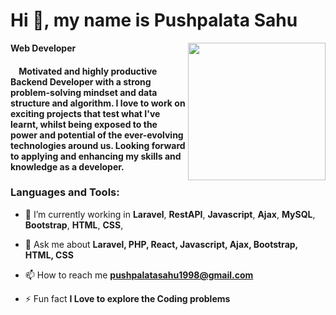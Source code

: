 
<!--  <img width="100%" height="300px" align="center" src="https://image.shutterstock.com/image-vector/programming-web-banner-best-languages-600w-1676060566.jpg" /> -->
  
<h1>Hi 👋, my name is Pushpalata Sahu</h2>
 <b font-size='50px'>Web Developer</b>


<img border-radius="10px" align="right" height="220px" src="https://media4.giphy.com/media/ndM7oIOjaDQOhMKtF3/giphy.gif?cid=ecf05e47e475q3mx27994b8k2a4118cfpg4e4uea8d7pnmpf&rid=giphy.gif&ct=g" />
<h4>  &nbsp;&nbsp;&nbsp;&nbsp;Motivated and highly productive Backend Developer with a strong problem-solving mindset and data structure and algorithm. I love to work on exciting projects that test what I've learnt, whilst being exposed to the power and potential of the ever-evolving technologies around us. Looking forward to applying and enhancing my skills and knowledge as a developer.</h4>



<h3 align="left">Languages and Tools:</h3>

- 🌱 I’m currently working in **Laravel**, **RestAPI**, **Javascript**, **Ajax**, **MySQL**, **Bootstrap**, **HTML**, **CSS**,

- 💬 Ask me about **Laravel, PHP, React, Javascript, Ajax, Bootstrap, HTML, CSS**

- 📫 How to reach me **pushpalatasahu1998@gmail.com**

- ⚡ Fun fact **I Love to explore the Coding problems** 

<!-- <h3 align="left">Connect with me:</h3>
<p align="left">
<a href="https://www.linkedin.com/in/-/" target="blank"><img align="center" src="(https://www.linkedin.com/in/pushpalata-sahu-233b9726a)" alt="Pushpalata-Sahu" height="30" width="40" /></a>
<a href="https://www.hackerrank.com/Ankit_Sah?hr_r=1" target="blank"><img align="center" src="https://raw.githubusercontent.com/rahuldkjain/github-profile-readme-generator/master/src/images/icons/Social/hackerrank.svg" alt="Ankit-Sah18" height="30" width="40" /></a>

</p> -->


<!-- <p align="center">
  
 [![Linkedin Badge](https://img.shields.io/badge/-asah07288@gmail.com-c14438?style=flat-square&logo=Gmail&logoColor=white&link=linkdin:[[asah07288@gmail.com](https://www.linkedin.com/in/pushpalata-sahu-233b9726a/)](https://www.linkedin.com/in/pushpalata-sahu-233b9726a/))](Pushapalata-sahu)  [![Gmail Badge](https://img.shields.io/badge/-asah07288@gmail.com-c14438?style=flat-square&logo=Gmail&logoColor=white&link=mailto:asah07288@gmail.com)](mailto:asah07288@gmail.com)  [![hackerrank Badge](https://img.shields.io/badge/-Ankit-red?style=flat-square&logo=hackerrank&logoColor=white&link=(https://www.hackerrank.com/Ankit_Sah?hr_r=1)//)](https://www.hackerrank.com/Ankit_Sah?hr_r=1)
 </p> -->







<!-- ![](https://github-readme-stats.vercel.app/api?username=Ankit-Sah18&theme=blue-green&hide_border=false&include_all_commits=true&count_private=true)<br/> -->
<!-- ![](https://github-readme-streak-stats.herokuapp.com/?user=Ankit-Sah18&theme=blue-green&hide_border=false)<br/> -->
<!-- ![](https://github-readme-stats.vercel.app/api/top-langs/?username=Ankit-Sah18&theme=blue-green&hide_border=false&include_all_commits=true&count_private=true&layout=compact) -->



<div > 
<!--  <img src="https://github-readme-stats-sigma-five.vercel.app/api?username=Ankit-Sah18&theme=blue-green&hide_border=false&include_all_commits=true&count_private=true)"  height="240px" width="55%"/>
 -->
 </div>
 
 
<div > 
<!--  <img src="https://github-readme-streak-stats.herokuapp.com/?user=Ankit-Sah18&theme=blue-green&hide_border=false)"  height="240px" width="55%"/> -->

 </div>
<div > 
<!--  <img src="https://github-readme-stats-sigma-five.vercel.app/api/top-langs/?username=Ankit-Sah18&theme=blue-green&hide_border=false&include_all_commits=true&count_private=true&layout=compact"  height="240px" width="55%"/> -->

 </div>
